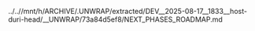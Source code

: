../..//mnt/h/ARCHIVE/.UNWRAP/extracted/DEV__2025-08-17__1833__host-duri-head/__UNWRAP/73a84d5ef8/NEXT_PHASES_ROADMAP.md